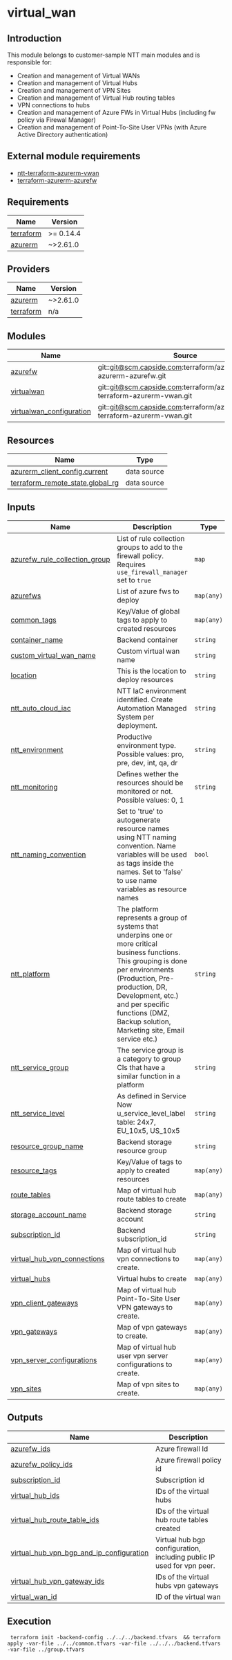 # virtual_wan

## Introduction

This module belongs to customer-sample NTT main modules and is responsible for:

* Creation and management of Virtual WANs
* Creation and management of Virtual Hubs
* Creation and management of VPN Sites
* Creation and management of Virtual Hub routing tables
* VPN connections to hubs
* Creation and management of Azure FWs in Virtual Hubs (including fw policy via Firewal Manager)
* Creation and management of Point-To-Site User VPNs (with Azure Active Directory authentication)

## External module requirements

- [ntt-terraform-azurerm-vwan](https://scm.capside.com/terraform/azure/ntt-terraform-azurerm-vwan)
- [terraform-azurerm-azurefw](https://scm.capside.com/terraform/azure/terraform-azurerm-azurefw)


## Requirements

| Name | Version |
|------|---------|
| <a name="requirement_terraform"></a> [terraform](#requirement\_terraform) | >= 0.14.4 |
| <a name="requirement_azurerm"></a> [azurerm](#requirement\_azurerm) | ~>2.61.0 |

## Providers

| Name | Version |
|------|---------|
| <a name="provider_azurerm"></a> [azurerm](#provider\_azurerm) | ~>2.61.0 |
| <a name="provider_terraform"></a> [terraform](#provider\_terraform) | n/a |

## Modules

| Name | Source | Version |
|------|--------|---------|
| <a name="module_azurefw"></a> [azurefw](#module\_azurefw) | git::git@scm.capside.com:terraform/azure/terraform-azurerm-azurefw.git | ntt/1.1.1 |
| <a name="module_virtualwan"></a> [virtualwan](#module\_virtualwan) | git::git@scm.capside.com:terraform/azure/ntt-terraform-azurerm-vwan.git | ntt/1.0.2 |
| <a name="module_virtualwan_configuration"></a> [virtualwan\_configuration](#module\_virtualwan\_configuration) | git::git@scm.capside.com:terraform/azure/ntt-terraform-azurerm-vwan.git | ntt/1.0.2 |

## Resources

| Name | Type |
|------|------|
| [azurerm_client_config.current](https://registry.terraform.io/providers/hashicorp/azurerm/latest/docs/data-sources/client_config) | data source |
| [terraform_remote_state.global_rg](https://registry.terraform.io/providers/hashicorp/terraform/latest/docs/data-sources/remote_state) | data source |

## Inputs

| Name | Description | Type | Default | Required |
|------|-------------|------|---------|:--------:|
| <a name="input_azurefw_rule_collection_group"></a> [azurefw\_rule\_collection\_group](#input\_azurefw\_rule\_collection\_group) | List of rule collection groups to add to the firewall policy. Requires `use_firewall_manager` set to `true` | `map` | `{}` | no |
| <a name="input_azurefws"></a> [azurefws](#input\_azurefws) | List of azure fws to deploy | `map(any)` | `{}` | no |
| <a name="input_common_tags"></a> [common\_tags](#input\_common\_tags) | Key/Value of global tags to apply to created resources | `map(any)` | `{}` | no |
| <a name="input_container_name"></a> [container\_name](#input\_container\_name) | Backend container | `string` | n/a | yes |
| <a name="input_custom_virtual_wan_name"></a> [custom\_virtual\_wan\_name](#input\_custom\_virtual\_wan\_name) | Custom virtual wan name | `string` | `""` | no |
| <a name="input_location"></a> [location](#input\_location) | This is the location to deploy resources | `string` | `"westeurope"` | no |
| <a name="input_ntt_auto_cloud_iac"></a> [ntt\_auto\_cloud\_iac](#input\_ntt\_auto\_cloud\_iac) | NTT IaC environment identified. Create Automation Managed System per deployment. | `string` | `null` | no |
| <a name="input_ntt_environment"></a> [ntt\_environment](#input\_ntt\_environment) | Productive environment type. Possible values: pro, pre, dev, int, qa, dr | `string` | `"dev"` | no |
| <a name="input_ntt_monitoring"></a> [ntt\_monitoring](#input\_ntt\_monitoring) | Defines wether the resources should be monitored or not. Possible values: 0, 1 | `string` | `"1"` | no |
| <a name="input_ntt_naming_convention"></a> [ntt\_naming\_convention](#input\_ntt\_naming\_convention) | Set to 'true' to autogenerate resource names using NTT naming convention. Name variables will be used as tags inside the names. Set to 'false' to use name variables as resource names | `bool` | `true` | no |
| <a name="input_ntt_platform"></a> [ntt\_platform](#input\_ntt\_platform) | The platform represents a group of systems that underpins one or more critical business functions. This grouping is done per environments (Production, Pre-production, DR, Development, etc.) and per specific functions (DMZ, Backup solution, Marketing site, Email service etc.) | `string` | `null` | no |
| <a name="input_ntt_service_group"></a> [ntt\_service\_group](#input\_ntt\_service\_group) | The service group is a category to group CIs that have a similar function in a platform | `string` | `null` | no |
| <a name="input_ntt_service_level"></a> [ntt\_service\_level](#input\_ntt\_service\_level) | As defined in Service Now u\_service\_level\_label table: 24x7, EU\_10x5, US\_10x5 | `string` | `"24x7"` | no |
| <a name="input_resource_group_name"></a> [resource\_group\_name](#input\_resource\_group\_name) | Backend storage resource group | `string` | n/a | yes |
| <a name="input_resource_tags"></a> [resource\_tags](#input\_resource\_tags) | Key/Value of tags to apply to created resources | `map(any)` | `{}` | no |
| <a name="input_route_tables"></a> [route\_tables](#input\_route\_tables) | Map of virtual hub route tables to create | `map(any)` | `{}` | no |
| <a name="input_storage_account_name"></a> [storage\_account\_name](#input\_storage\_account\_name) | Backend storage account | `string` | n/a | yes |
| <a name="input_subscription_id"></a> [subscription\_id](#input\_subscription\_id) | Backend subscription\_id | `string` | n/a | yes |
| <a name="input_virtual_hub_vpn_connections"></a> [virtual\_hub\_vpn\_connections](#input\_virtual\_hub\_vpn\_connections) | Map of virtual hub vpn connections to create. | `map(any)` | `{}` | no |
| <a name="input_virtual_hubs"></a> [virtual\_hubs](#input\_virtual\_hubs) | Virtual hubs to create | `map(any)` | `{}` | no |
| <a name="input_vpn_client_gateways"></a> [vpn\_client\_gateways](#input\_vpn\_client\_gateways) | Map of virtual hub Point-To-Site User VPN gateways to create. | `map(any)` | `{}` | no |
| <a name="input_vpn_gateways"></a> [vpn\_gateways](#input\_vpn\_gateways) | Map of vpn gateways to create. | `map(any)` | `{}` | no |
| <a name="input_vpn_server_configurations"></a> [vpn\_server\_configurations](#input\_vpn\_server\_configurations) | Map of virtual hub user vpn server configurations to create. | `map(any)` | `{}` | no |
| <a name="input_vpn_sites"></a> [vpn\_sites](#input\_vpn\_sites) | Map of vpn sites to create. | `map(any)` | `{}` | no |

## Outputs

| Name | Description |
|------|-------------|
| <a name="output_azurefw_ids"></a> [azurefw\_ids](#output\_azurefw\_ids) | Azure firewall Id |
| <a name="output_azurefw_policy_ids"></a> [azurefw\_policy\_ids](#output\_azurefw\_policy\_ids) | Azure firewall policy id |
| <a name="output_subscription_id"></a> [subscription\_id](#output\_subscription\_id) | Subscription id |
| <a name="output_virtual_hub_ids"></a> [virtual\_hub\_ids](#output\_virtual\_hub\_ids) | IDs of the virtual hubs |
| <a name="output_virtual_hub_route_table_ids"></a> [virtual\_hub\_route\_table\_ids](#output\_virtual\_hub\_route\_table\_ids) | IDs of the virtual hub route tables created |
| <a name="output_virtual_hub_vpn_bgp_and_ip_configuration"></a> [virtual\_hub\_vpn\_bgp\_and\_ip\_configuration](#output\_virtual\_hub\_vpn\_bgp\_and\_ip\_configuration) | Virtual hub bgp configuration, including public IP used for vpn peer. |
| <a name="output_virtual_hub_vpn_gateway_ids"></a> [virtual\_hub\_vpn\_gateway\_ids](#output\_virtual\_hub\_vpn\_gateway\_ids) | IDs of the virtual hubs vpn gateways |
| <a name="output_virtual_wan_id"></a> [virtual\_wan\_id](#output\_virtual\_wan\_id) | ID of the virtual wan |

## Execution

```
 terraform init -backend-config ../../../backend.tfvars  && terraform apply -var-file ../../common.tfvars -var-file ../../../backend.tfvars -var-file ../group.tfvars
```